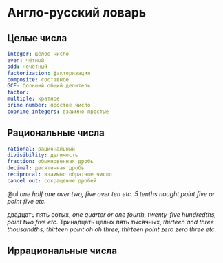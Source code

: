 # Англо-русский ловарь

## Целые числа

```yaml
integer: целое число
even: чётный
odd: нечётный
factorization: факторизация
composite: составное
GCF: больший общий делитель
factor:
multiple: кратное
prime number: простое число
coprime integers: взаимно простые
```

## Рациональные числа

```yaml
rational: рациональный
divisibility: делимость
fraction: обыкновенная дробь
decimal: десятичная дробь
reciprocal: взаимно обратное число
cancel out: сокращение дробей
```

@ul
_one half_
_one over two, five over ten etc._
_5 tenths_
_nought point five or point five_
_etc._

двадцать пять сотых, _one quarter or one fourth, twenty-five hundredths, point two five etc._
Тринадцать целых пять тысячных, _thirteen and three thousandths, thirteen point oh oh three, thirteen point zero zero three etc._

## Иррациональные числа
